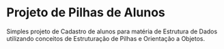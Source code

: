 # Projeto de Pilhas de Alunos
Simples projeto de Cadastro de alunos para matéria de Estrutura de Dados utilizando conceitos de Estruturação de Pilhas e Orientação a Objetos.
